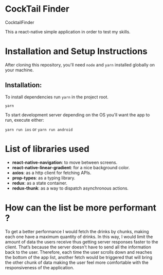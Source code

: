 # CockTail Finder

CocktailFinder

This a react-native simple application in order to test my skills.


# Installation and Setup Instructions

After cloning this repository, you'll need `node` and `yarn` installed globally on your machine.  

## Installation:

To install dependencies run `yarn` in the project root.

`yarn`  

To start development server depending on the OS you'll want the app to run, execute either: 

`yarn run ios` or   `yarn run android`

# List of libraries used

* **react-native-navigation**: to move between screens.
* **react-native-linear-gradient**: for a nice background color.
* **axios**: as a http client for fetching APIs.
* **prop-types**: as a typing library.
* **redux**: as a state container.
* **redux-thunk**: as a way to dispatch asynchronous actions.


# How can the list be more performant ?

To get a better performance I would fetch the drinks by chunks, making each one have a maximum quantity of drinks. In this way, I would limit the amount of data the users receive thus getting server responses faster to the client. That’s because the server doesn't have to send all the information back to the user. Therefore, each time the user scrolls down and reaches the bottom of the app list, another fetch would be triggered that will bring the other chunk of data making the user feel more comfortable with the responsiveness of the application.